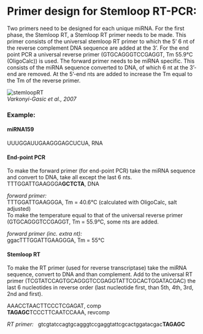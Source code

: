 # Primer design for Stemloop RT-PCR:
Two primers need to be designed for each unique miRNA. For the first phase, the Stemloop RT, a Stemloop RT primer 
needs to be made. This primer consists of the universal stemloop RT primer to which the 5’ 6 nt of the reverse complement DNA
sequence are added at the 3’.
For the end point PCR a universal reverse primer (GTGCAGGGTCCGAGGT, Tm 55.9&deg;C (OligoCalc)) is used. 
The forward primer needs to be miRNA specific. This consists of the miRNA sequence converted to DNA, 
of which 6 nt at the 3’-end are removed. At the 5’-end nts are added to increase the Tm equal to the Tm of the reverse primer.

![stemloopRT](https://www.ncbi.nlm.nih.gov/pmc/articles/PMC2225395/bin/1746-4811-3-12-1.jpg)<br/>
*Varkonyi-Gasic et al., 2007*<br/>

### Example:
#### miRNA159<br/>
UUUGGAUUGAAGGGAGCUCUA, RNA<br/>

#### End-point PCR
To make the forward primer (for end-point PCR) take the miRNA sequence and convert to DNA, take all except the last 6 nts.<br/>
TTTGGATTGAAGGGA**GCTCTA**, DNA<br/>

*forward primer:*<br/>
TTTGGATTGAAGGGA, Tm = 40.6&deg;C (calculated with OligoCalc, salt adjusted)<br/>
To make the temperature equal to that of the universal reverse primer (GTGCAGGGTCCGAGGT, Tm = 55.9&deg;C, some nts are added.<br/>

*forward primer (inc. extra nt):*<br/>
ggacTTTGGATTGAAGGGA, Tm = 55&deg;C<br/>

#### Stemloop RT
To make the RT primer (used for reverse transcriptase) take the miRNA sequence, convert to DNA and than complement.
Add to the universal RT primer (TCGTATCCAGTGCAGGGTCCGAGGTATTCGCACTGGATACGAC) the last 6 nucleotides in reverse order (last nucleotide first, than 5th, 4th, 3rd, 2nd and first).

AAACCTAACTTCCCTCGAGAT, comp<br/>
**TAGAGC**TCCCTTCAATCCAAA, revcomp<br/>

*RT primer:*&nbsp;&nbsp;&nbsp;gtcgtatccagtgcagggtccgaggtattcgcactggatacgac**TAGAGC**

